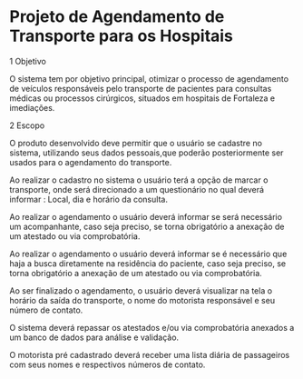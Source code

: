 # Projeto de Agendamento de Transporte para os Hospitais 

1 Objetivo

O sistema tem por objetivo principal, otimizar o processo de agendamento de veículos
responsáveis pelo transporte de pacientes para consultas médicas ou processos cirúrgicos,
situados em hospitais de Fortaleza e imediações.

2 Escopo

O produto desenvolvido deve permitir que o usuário se cadastre no sistema, utilizando seus dados
pessoais,que poderão posteriormente ser usados para o agendamento do transporte.

Ao realizar o cadastro no sistema o usuário terá a opção de marcar o transporte, onde será
direcionado a um questionário no qual deverá informar :
Local, dia e horário da consulta.

Ao realizar o agendamento o usuário deverá informar se será necessário um acompanhante, caso
seja preciso, se torna obrigatório a anexação de um atestado ou via comprobatória.

Ao realizar o agendamento o usuário deverá informar se é necessário que haja a busca
diretamente na residência do paciente, caso seja preciso, se torna obrigatório a anexação de um
atestado ou via comprobatória.

Ao ser finalizado o agendamento, o usuário deverá visualizar na tela o horário da saída do
transporte, o nome do motorista responsável e seu número de contato.

O sistema deverá repassar os atestados e/ou via comprobatória anexados a um banco de dados
para análise e validação.

O motorista pré cadastrado deverá receber uma lista diária de passageiros com seus nomes e
respectivos números de contato.
